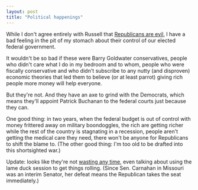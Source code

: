 ```yaml
---
layout: post
title: "Political happenings"
---
```




While I don't agree entirely with Russell that <a href="http://www.beattie.info/notebook/index.jsp?date=20021105#182633">Republicans are evil</a>, I have a bad feeling in the pit of my stomach about their control of our elected federal government.

<p>It wouldn't be so bad if these were Barry Goldwater conservatives, people who didn't care what I do in my bedroom and to whom, people who were fiscally conservative and who didn't subscribe to any nutty (and disproven) economic theories that led them to believe (or at least parrot) giving rich people more money will help everyone.</p>

<p>But they're not. And they have an axe to grind with the Democrats, which means they'll appoint Patrick Buchanan to the federal courts just because they can.</p>

<p>One good thing: in two years, when the federal budget is out of control with money frittered away on military boondoggles, the rich are getting richer while the rest of the country is stagnating in a recession, people aren't getting the medical care they need, there won't be anyone for Republicans to shift the blame to. (The other good thing: I'm too old to be drafted into this shortsighted war.)</p>

<p>Update: looks like they're not <a href="http://www.washingtonpost.com/wp-dyn/articles/A14281-2002Nov6.html">wasting any time</a>, even talking about using the lame duck session to get things rolling. (Since Sen. Carnahan in Missouri was an interim Senator, her defeat means the Republican takes the seat immediately.)</p>


